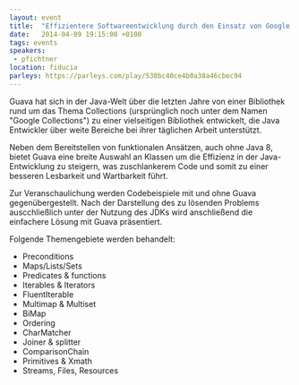 ```yaml
---
layout: event
title:  "Effizientere Softwareentwicklung durch den Einsatz von Google Guava"
date:   2014-04-09 19:15:00 +0100
tags: events
speakers:
 - pfichtner
location: fiducia
parleys: https://parleys.com/play/538bc40ce4b0a38a46cbec94
---
```


Guava hat sich in der Java-Welt über die letzten Jahre von einer Bibliothek rund um das Thema Collections (ursprünglich noch unter dem Namen "Google Collections") zu einer vielseitigen Bibliothek entwickelt, die Java Entwickler über weite Bereiche bei ihrer täglichen Arbeit unterstützt.

Neben dem Bereitstellen von funktionalen Ansätzen, auch ohne Java 8, bietet Guava eine breite Auswahl an Klassen um die Effizienz in der Java-Entwicklung zu steigern, was zuschlankerem Code und somit zu einer besseren Lesbarkeit und Wartbarkeit führt.

Zur Veranschaulichung werden Codebeispiele mit und ohne Guava gegenübergestellt. Nach der Darstellung des zu lösenden Problems auscchließlich unter der Nutzung des JDKs wird anschließend die einfachere Lösung mit Guava präsentiert.

Folgende Themengebiete werden behandelt:

- Preconditions
- Maps/Lists/Sets
- Predicates & functions
- Iterables & Iterators
- FluentIterable
- Multimap & Multiset
- BiMap
- Ordering
- CharMatcher
- Joiner & splitter
- ComparisonChain
- Primitives & Xmath
- Streams, Files, Resources
